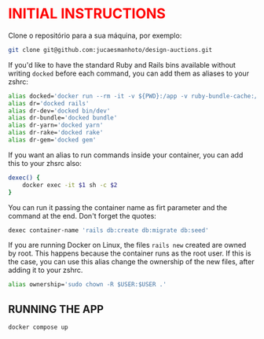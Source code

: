 <h1 style="color:red;">INITIAL INSTRUCTIONS</h1>
Clone o repositório para a sua máquina, por 
exemplo:

```bash
git clone git@github.com:jucaesmanhoto/design-auctions.git
```

If you'd like to have the standard Ruby and Rails bins available without writing `docked` before each command, you can add them as aliases to your zshrc:

```bash
alias docked='docker run --rm -it -v ${PWD}:/app -v ruby-bundle-cache:/bundle -p 3000:3000 ghcr.io/rails/cli'
alias dr='docked rails'
alias dr-dev='docked bin/dev'
alias dr-bundle='docked bundle'
alias dr-yarn='docked yarn'
alias dr-rake='docked rake'
alias dr-gem='docked gem'
```

If you want an alias to run commands inside your container, you can add this to your zhsrc also:

```bash
dexec() {
    docker exec -it $1 sh -c $2 
}
```

You can run it passing the container name as firt parameter and the command at the end. Don't forget the quotes:
```bash
dexec container-name 'rails db:create db:migrate db:seed'
```

If you are running Docker on Linux, the files `rails new` created are owned by
root. This happens because the container runs as the root user. If this is the
case, you can use this alias change the ownership of the new files, after adding it to your zshrc.

```bash
alias ownership='sudo chown -R $USER:$USER .'
```

## RUNNING THE APP
```bash
docker compose up
```